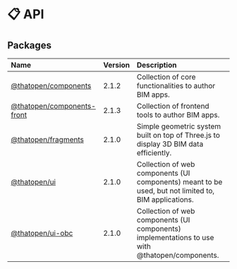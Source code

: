 # 📋 API

## Packages

| Name | Version | Description |
| :------ | :------ | :------ |
| [@thatopen/components](@thatopen/components/index.md) | 2.1.2 | Collection of core functionalities to author BIM apps. |
| [@thatopen/components-front](@thatopen/components-front/index.md) | 2.1.3 | Collection of frontend tools to author BIM apps. |
| [@thatopen/fragments](@thatopen/fragments/index.md) | 2.1.0 | Simple geometric system built on top of Three.js to display 3D BIM data efficiently. |
| [@thatopen/ui](@thatopen/ui/index.md) | 2.1.0 | Collection of web components (UI components) meant to be used, but not limited to, BIM applications. |
| [@thatopen/ui-obc](@thatopen/ui-obc/index.md) | 2.1.0 | Collection of web components (UI components) implementations to use with @thatopen/components. |
